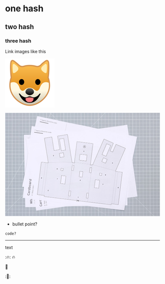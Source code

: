 # one hash
## two hash
### three hash
Link images like this

![this](images/test.jpg)

![or like this](images/test-2.jpeg)


- bullet point?
```
code?
```
---
text

::fire::
:fire:

:tada:

::tada::


